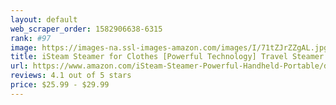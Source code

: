 ```yaml
---
layout: default 
﻿web_scraper_order: 1582906638-6315
rank: #97
image: https://images-na.ssl-images-amazon.com/images/I/71tZJrZZgAL.jpg
title: iSteam Steamer for Clothes [Powerful Technology] Travel Steamer 7-in-1. Handheld Garment…
url: https://www.amazon.com/iSteam-Steamer-Powerful-Handheld-Portable/dp/B072PY74HY/ref=zg_mw_home-garden_97?_encoding=UTF8&psc=1&refRID=VNAFRWV2J3PCK3AH2E7B
reviews: 4.1 out of 5 stars
price: $25.99 - $29.99
---
```

